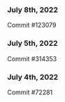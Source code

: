 ### July 8th, 2022

Commit #123079

### July 5th, 2022

Commit #314353


### July 4th, 2022

Commit #72281
